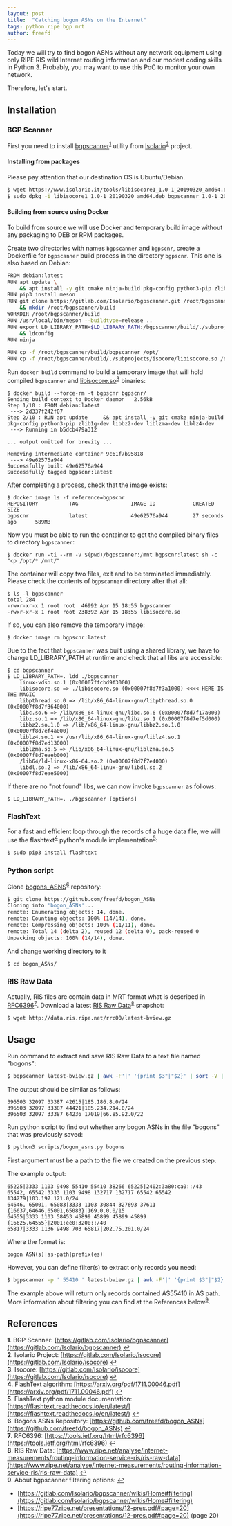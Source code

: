 ```yaml
---
layout: post
title:  "Catching bogon ASNs on the Internet"
tags: python ripe bgp mrt
author: freefd
---
```


Today we will try to find bogon ASNs without any network equipment using only RIPE RIS wild Internet routing information and our modest coding skills in Python 3. Probably, you may want to use this PoC to monitor your own network.

Therefore, let's start.

## Installation

### BGP Scanner
First you need to install [bgpscanner](https://www.isolario.it/web_content/php/site_content/tools.php)<sup id="a1">[1](#f1)</sup> utility from [Isolario](https://www.isolario.it/)<sup id="a2">[2](#f2)</sup> project.
#### Installing from packages
Please pay attention that our destination OS is Ubuntu/Debian.
```bash
$ wget https://www.isolario.it/tools/libisocore1_1.0-1_20190320_amd64.deb https://www.isolario.it/tools/bgpscanner_1.0-1_20190320_amd64.deb
$ sudo dpkg -i libisocore1_1.0-1_20190320_amd64.deb bgpscanner_1.0-1_20190320_amd64.deb
```
#### Building from source using Docker
To build from source we will use Docker and temporary build image without any packaging to DEB or RPM packages.

Create two directories with names `bgpscanner` and `bgpscnr`, create a Dockerfile for `bgpscanner` build process in the directory `bgpscnr`. This one is also based on Debian:
```bash
FROM debian:latest
RUN apt update \
    && apt install -y git cmake ninja-build pkg-config python3-pip zlib1g-dev libbz2-dev liblzma-dev liblz4-dev
RUN pip3 install meson
RUN git clone https://gitlab.com/Isolario/bgpscanner.git /root/bgpscanner \
    && mkdir /root/bgpscanner/build
WORKDIR /root/bgpscanner/build
RUN /usr/local/bin/meson --buildtype=release ..
RUN export LD_LIBRARY_PATH=$LD_LIBRARY_PATH:/bgpscanner/build/./subprojects/isocore \
    && ldconfig
RUN ninja 

RUN cp -f /root/bgpscanner/build/bgpscanner /opt/
RUN cp -f /root/bgpscanner/build/./subprojects/isocore/libisocore.so /opt/
```
Run `docker build` command to build a temporary image that will hold compiled `bgpscanner` and [libisocore.so](https://gitlab.com/Isolario/isocore)<sup id="a3">[3](#f3)</sup> binaries:
```
$ docker build --force-rm -t bgpscnr bgpscnr/
Sending build context to Docker daemon   2.56kB
Step 1/10 : FROM debian:latest
 ---> 2d337f242f07
Step 2/10 : RUN apt update     && apt install -y git cmake ninja-build pkg-config python3-pip zlib1g-dev libbz2-dev liblzma-dev liblz4-dev
 ---> Running in b5dcb479a312

... output omitted for brevity ...

Removing intermediate container 9c61f7b95818
 ---> 49e62576a944
Successfully built 49e62576a944
Successfully tagged bgpscnr:latest
```

After completing a process, check that the image exists:

```
$ docker image ls -f reference=bgpscnr
REPOSITORY          TAG                 IMAGE ID            CREATED             SIZE
bgpscnr             latest              49e62576a944        27 seconds ago      589MB
```

Now you must be able to run the container to get the compiled binary files to directory `bgpscanner`:

`$ docker run -ti --rm -v $(pwd)/bgpscanner:/mnt bgpscnr:latest sh -c "cp /opt/* /mnt/"`

The container will copy two files, exit and to be terminated immediately. Please check the contents of `bgpscanner` directory after that all:

```
$ ls -l bgpscanner
total 284
-rwxr-xr-x 1 root root  46992 Apr 15 18:55 bgpscanner
-rwxr-xr-x 1 root root 238392 Apr 15 18:55 libisocore.so
```

If so, you can also remove the temporary image:

```
$ docker image rm bgpscnr:latest
```

Due to the fact that `bgpscanner` was built using a shared library, we have to change LD_LIBRARY_PATH at runtime and check that all libs are accessible:

```
$ cd bgpscanner
$ LD_LIBRARY_PATH=. ldd ./bgpscanner 
	linux-vdso.so.1 (0x00007ffcbd9f3000)
	libisocore.so => ./libisocore.so (0x00007f8d7f3a1000) <<<< HERE IS THE MAGIC
	libpthread.so.0 => /lib/x86_64-linux-gnu/libpthread.so.0 (0x00007f8d7f364000)
	libc.so.6 => /lib/x86_64-linux-gnu/libc.so.6 (0x00007f8d7f17a000)
	libz.so.1 => /lib/x86_64-linux-gnu/libz.so.1 (0x00007f8d7ef5d000)
	libbz2.so.1.0 => /lib/x86_64-linux-gnu/libbz2.so.1.0 (0x00007f8d7ef4a000)
	liblz4.so.1 => /usr/lib/x86_64-linux-gnu/liblz4.so.1 (0x00007f8d7ed13000)
	liblzma.so.5 => /lib/x86_64-linux-gnu/liblzma.so.5 (0x00007f8d7eaeb000)
	/lib64/ld-linux-x86-64.so.2 (0x00007f8d7f7e4000)
	libdl.so.2 => /lib/x86_64-linux-gnu/libdl.so.2 (0x00007f8d7eae5000)
```

If there are no "not found" libs, we can now invoke `bgpscanner` as follows:

```
$ LD_LIBRARY_PATH=. ./bgpscanner [options]
```

### FlashText
For a fast and efficient loop through the records of a huge data file, we will use the flashtext<sup id="a4">[4](#f4)</sup> python's module implementation<sup id="a5">[5](#f5)</sup>:
```bash
$ sudo pip3 install flashtext
```

### Python script
Clone [bogons_ASNS](https://github.com/freefd/bogon_ASNs)<sup id="a6">[6](#f6)</sup> repository:
```bash
$ git clone https://github.com/freefd/bogon_ASNs
Cloning into 'bogon_ASNs'...
remote: Enumerating objects: 14, done.
remote: Counting objects: 100% (14/14), done.
remote: Compressing objects: 100% (11/11), done.
remote: Total 14 (delta 2), reused 12 (delta 0), pack-reused 0
Unpacking objects: 100% (14/14), done.
```
And change working directory to it

```bash
$ cd bogon_ASNs/
```

### RIS Raw Data
Actually, RIS files are contain data in MRT format what is described in [RFC6396](https://tools.ietf.org/html/rfc6396)<sup id="a7">[7](#f7)</sup>. 
Download a latest [RIS Raw Data](http://data.ris.ripe.net/rrc00/)<sup id="a8">[8](#f8)</sup> snapshot:
```bash
$ wget http://data.ris.ripe.net/rrc00/latest-bview.gz
```

## Usage
Run command to extract and save RIS Raw Data to a text file named "bogons":
```bash
$ bgpscanner latest-bview.gz | awk -F'|' '{print $3"|"$2}' | sort -V | uniq > bogons
```
The output should be similar as follows:
```
396503 32097 33387 42615|185.186.8.0/24
396503 32097 33387 44421|185.234.214.0/24
396503 32097 33387 64236 17019|66.85.92.0/22
```

Run python script to find out whether any bogon ASNs in the file "bogons" that was previously saved:
```bash
$ python3 scripts/bogon_asns.py bogons
```
First argument must be a path to the file we created on the previous step.

The example output:
```
65225|3333 1103 9498 55410 55410 38266 65225|2402:3a80:ca0::/43
65542, 65542|3333 1103 9498 132717 132717 65542 65542 134279|103.197.121.0/24
64646, 65001, 65083|3333 1103 30844 327693 37611 {16637,64646,65001,65083}|169.0.0.0/15
64555|3333 1103 58453 45899 45899 45899 45899 {16625,64555}|2001:ee0:3200::/40
65817|3333 1136 9498 703 65817|202.75.201.0/24
```

Where the format is:
```
bogon ASN(s)|as-path|prefix(es)
```

However, you can define filter(s) to extract only records you need:
```bash
$ bgpscanner -p ' 55410 ' latest-bview.gz | awk -F'|' '{print $3"|"$2}' | sort -V | uniq > bogons
```
The example above will return only records contained AS55410 in AS path. More information about filtering you can find at the References below<sup id="a9">[9](#f9)</sup>.

## References
<b id="f1">1</b>. BGP Scanner: [https://gitlab.com/Isolario/bgpscanner](https://gitlab.com/Isolario/bgpscanner) [↩](#a1)<br/>
<b id="f2">2</b>. Isolario Project: [https://gitlab.com/Isolario/isocore](https://gitlab.com/Isolario/isocore) [↩](#a2)<br/>
<b id="f3">3</b>. Isocore: [https://gitlab.com/Isolario/isocore](https://gitlab.com/Isolario/isocore) [↩](#a3)<br/>
<b id="f4">4</b>. FlashText algorithm: [https://arxiv.org/pdf/1711.00046.pdf](https://arxiv.org/pdf/1711.00046.pdf) [↩](#a4)<br/>
<b id="f5">5</b>. FlashText python module documentation: [https://flashtext.readthedocs.io/en/latest/](https://flashtext.readthedocs.io/en/latest/) [↩](#a5)<br/>
<b id="f6">6</b>. Bogons ASNs Repository: [https://github.com/freefd/bogon_ASNs](https://github.com/freefd/bogon_ASNs) [↩](#a6)<br/>
<b id="f7">7</b>. RFC6396: [https://tools.ietf.org/html/rfc6396](https://tools.ietf.org/html/rfc6396) [↩](#a7)<br/>
<b id="f8">8</b>. RIS Raw Data: [https://www.ripe.net/analyse/internet-measurements/routing-information-service-ris/ris-raw-data](https://www.ripe.net/analyse/internet-measurements/routing-information-service-ris/ris-raw-data) [↩](#a8)<br/>
<b id="f9">9</b>. About bgpscanner filtering options: [↩](#a9)
* [https://gitlab.com/Isolario/bgpscanner/wikis/Home#filtering](https://gitlab.com/Isolario/bgpscanner/wikis/Home#filtering)
* [https://ripe77.ripe.net/presentations/12-pres.pdf#page=20](https://ripe77.ripe.net/presentations/12-pres.pdf#page=20) (page 20)
